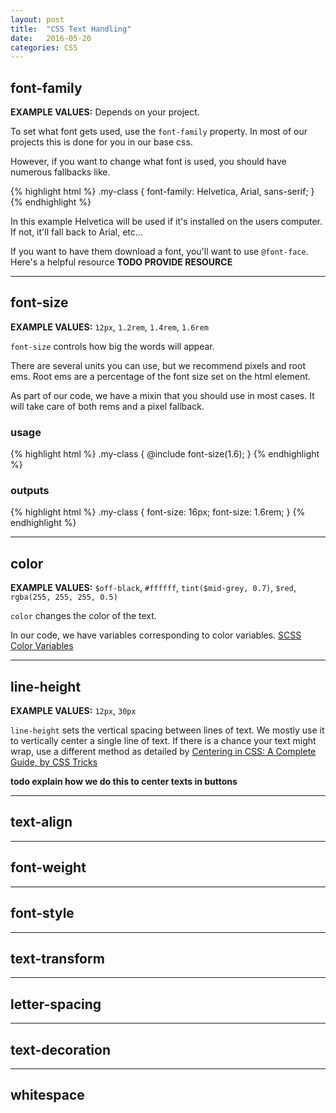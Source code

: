 ```yaml
---
layout: post
title:  "CSS Text Handling"
date:   2016-05-20
categories: CSS
---
```


## font-family

**EXAMPLE VALUES:** Depends on your project.

To set what font gets used, use the `font-family` property. In most of our projects this is done for you in our base css.

However, if you want to change what font is used, you should have numerous fallbacks like.

{% highlight html %}
.my-class {
    font-family: Helvetica, Arial, sans-serif;
}
{% endhighlight %}

In this example Helvetica will be used if it's installed on the users computer. If not, it'll fall back to Arial, etc...

If you want to have them download a font, you'll want to use `@font-face`. Here's a helpful resource **TODO PROVIDE RESOURCE**

---

## font-size

**EXAMPLE VALUES:** `12px`, `1.2rem`, `1.4rem`, `1.6rem`

`font-size` controls how big the words will appear. 

There are several units you can use, but we recommend pixels and root ems. Root ems are a percentage of the font size set on the html element.

As part of our code, we have a mixin that you should use in most cases. It will take care of both rems and a pixel fallback.

### usage

{% highlight html %}
.my-class {
    @include font-size(1.6);
}
{% endhighlight %}

### outputs

{% highlight html %}
.my-class {
    font-size: 16px;
    font-size: 1.6rem;
}
{% endhighlight %}

---

## color

**EXAMPLE VALUES:** `$off-black`, `#ffffff`, `tint($mid-grey, 0.7)`, `$red`, `rgba(255, 255, 255, 0.5)`

`color` changes the color of the text.

In our code, we have variables corresponding to color variables. [SCSS Color Variables]({{site.baseurl}}/#scss-color-variables )

---

## line-height

**EXAMPLE VALUES:** `12px`, `30px`

`line-height` sets the vertical spacing between lines of text. We mostly use it to vertically center a single line of text. If there is a chance your text might wrap, use a different method as detailed by [Centering in CSS: A Complete Guide, by CSS Tricks](https://css-tricks.com/centering-css-complete-guide/)

**todo explain how we do this to center texts in buttons**


---

## text-align

---

## font-weight

---

## font-style

---

## text-transform

---

## letter-spacing

---

## text-decoration

---

## whitespace



